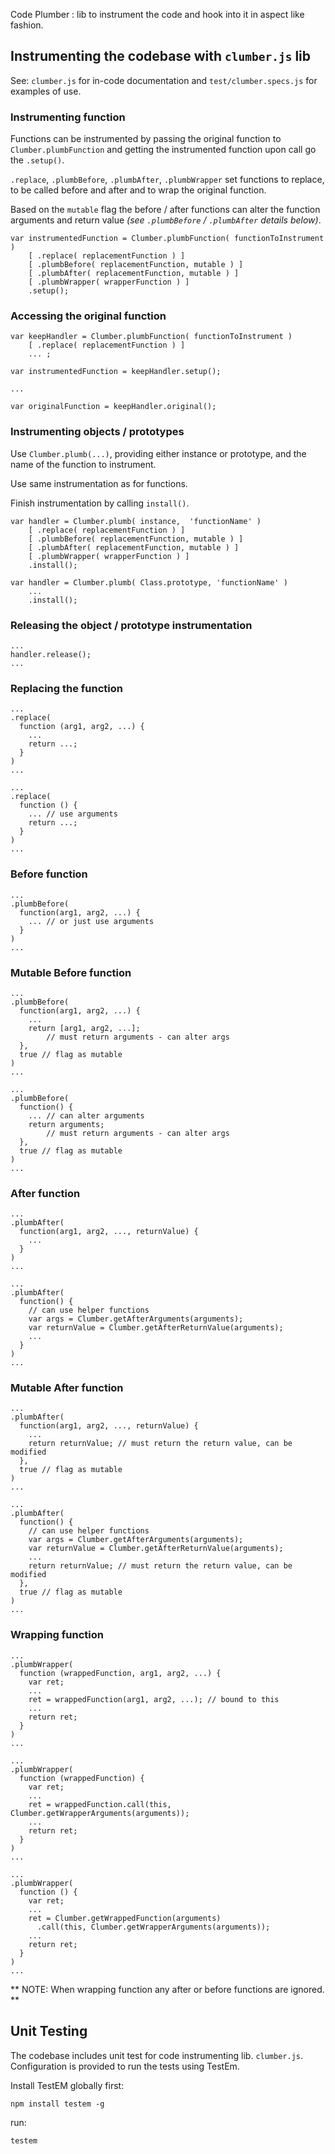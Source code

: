 Code Plumber : lib to instrument the code and hook into it in aspect like fashion.

## Instrumenting the codebase with `clumber.js` lib

See: `clumber.js` for in-code documentation and `test/clumber.specs.js` for examples of use.


### Instrumenting function

Functions can be instrumented by passing the original function to `Clumber.plumbFunction` and getting the instrumented function upon call go the `.setup()`.

`.replace`, `.plumbBefore`, `.plumbAfter`, `.plumbWrapper` set functions to replace, to be called before and after and to wrap the original function. 

Based on the `mutable` flag the before / after functions can alter the function arguments and return value _(see `.plumbBefore` / `.plumbAfter` details below)_.

	var instrumentedFunction = Clumber.plumbFunction( functionToInstrument )
		[ .replace( replacementFunction ) ]
		[ .plumbBefore( replacementFunction, mutable ) ]
		[ .plumbAfter( replacementFunction, mutable ) ]
		[ .plumbWrapper( wrapperFunction ) ]
		.setup();


### Accessing the original function

	var keepHandler = Clumber.plumbFunction( functionToInstrument )
		[ .replace( replacementFunction ) ]
		... ;

	var instrumentedFunction = keepHandler.setup();

	...

	var originalFunction = keepHandler.original();


### Instrumenting objects / prototypes

Use `Clumber.plumb(...)`, providing either instance or prototype, and the name of the function to instrument.

Use same instrumentation as for functions.

Finish instrumentation by calling `install()`.

	var handler = Clumber.plumb( instance,  'functionName' )
		[ .replace( replacementFunction ) ]
		[ .plumbBefore( replacementFunction, mutable ) ]
		[ .plumbAfter( replacementFunction, mutable ) ]
		[ .plumbWrapper( wrapperFunction ) ]
		.install();

	var handler = Clumber.plumb( Class.prototype, 'functionName' )
		...
		.install();

### Releasing the object / prototype instrumentation

	...
	handler.release();
	...


### Replacing the function

	...
	.replace(
	  function (arg1, arg2, ...) {
		...
	  	return ...;
	  }
	)
	...

	...
	.replace(
	  function () {
		... // use arguments
	  	return ...;
	  }
	)
	...

### Before function

	...
	.plumbBefore(
	  function(arg1, arg2, ...) {
	  	... // or just use arguments
	  }
	)
	...

### Mutable Before function

	...
	.plumbBefore(
	  function(arg1, arg2, ...) {
	  	...
	  	return [arg1, arg2, ...];
	  		// must return arguments - can alter args
	  },
	  true // flag as mutable
	)
	...

	...
	.plumbBefore(
	  function() {
	  	... // can alter arguments
	  	return arguments;
	  		// must return arguments - can alter args
	  },
	  true // flag as mutable
	)
	...


### After function

	...
	.plumbAfter(
	  function(arg1, arg2, ..., returnValue) {
		...
	  }
	)
	...

	...
	.plumbAfter(
	  function() {
		// can use helper functions
		var args = Clumber.getAfterArguments(arguments);
		var returnValue = Clumber.getAfterReturnValue(arguments);
		...
	  }
	)
	...

### Mutable After function

	...
	.plumbAfter(
	  function(arg1, arg2, ..., returnValue) {
		...
		return returnValue; // must return the return value, can be modified
	  },
	  true // flag as mutable
	)
	...

	...
	.plumbAfter(
	  function() {
		// can use helper functions
		var args = Clumber.getAfterArguments(arguments);
		var returnValue = Clumber.getAfterReturnValue(arguments);
		...
		return returnValue; // must return the return value, can be modified
	  },
	  true // flag as mutable
	)
	...


### Wrapping function

	...
	.plumbWrapper(
	  function (wrappedFunction, arg1, arg2, ...) {
	  	var ret;
		...
		ret = wrappedFunction(arg1, arg2, ...); // bound to this
		...
	  	return ret;
	  }
	)
	...

	...
	.plumbWrapper(
	  function (wrappedFunction) {
	  	var ret;
		...
		ret = wrappedFunction.call(this, Clumber.getWrapperArguments(arguments));
		...
	  	return ret;
	  }
	)
	...

	...
	.plumbWrapper(
	  function () {
	  	var ret;
		...
		ret = Clumber.getWrappedFunction(arguments)
		  .call(this, Clumber.getWrapperArguments(arguments));
		...
	  	return ret;
	  }
	)
	...


** NOTE: When wrapping function any after or before functions are ignored. **


## Unit Testing

The codebase includes unit test for code instrumenting lib. `clumber.js`. Configuration is provided to run the tests using TestEm.

Install TestEM globally first:

	npm install testem -g

run:

	testem
